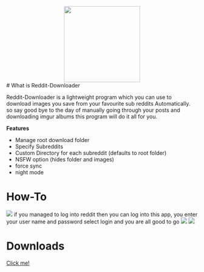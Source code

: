 <div style="text-align:center"><img src ="https://upload.wikimedia.org/wikipedia/en/thumb/8/82/Reddit_logo_and_wordmark.svg/1280px-Reddit_logo_and_wordmark.svg.png" width="200px"/></div>
# What is Reddit-Downloader

Reddit-Downloader is a lightweight program which you can use to download images you save from your favourite sub reddits Automatically. so say good bye to the day of manually going through your posts and downloading imgur albums this program will do it all for you.

**Features**
- Manage root download folder
- Specify Subreddits
- Custom Directory for each subreddit (defaults to root folder)
- NSFW option (hides folder and images)
- force sync
- night mode

# How-To
![](http://i.imgur.com/he7ZR3H.png?1)
if you managed to log into reddit then you can log into this app, you enter your user name and password select login and you are all good to go
![](http://i.imgur.com/9XFL1oN.png)
![](http://i.imgur.com/HVCXQd3.png)

# Downloads
[Click me!](https://github.com/GlossyPanther/Reddit-Downloader/releases)